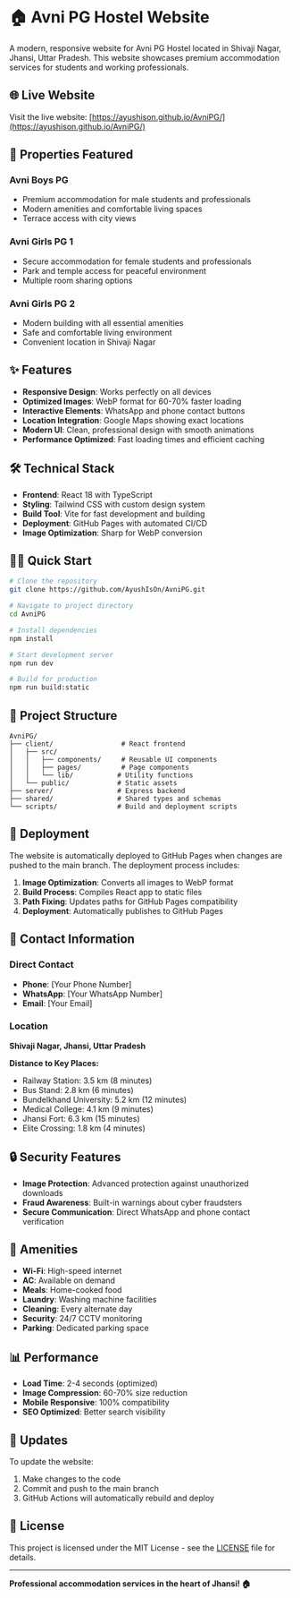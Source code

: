 # 🏠 Avni PG Hostel Website

A modern, responsive website for Avni PG Hostel located in Shivaji Nagar, Jhansi, Uttar Pradesh. This website showcases premium accommodation services for students and working professionals.

## 🌐 Live Website

Visit the live website: [https://ayushison.github.io/AvniPG/](https://ayushison.github.io/AvniPG/)

## 🏢 Properties Featured

### **Avni Boys PG**
- Premium accommodation for male students and professionals
- Modern amenities and comfortable living spaces
- Terrace access with city views

### **Avni Girls PG 1**
- Secure accommodation for female students and professionals
- Park and temple access for peaceful environment
- Multiple room sharing options

### **Avni Girls PG 2**
- Modern building with all essential amenities
- Safe and comfortable living environment
- Convenient location in Shivaji Nagar

## ✨ Features

- **Responsive Design**: Works perfectly on all devices
- **Optimized Images**: WebP format for 60-70% faster loading
- **Interactive Elements**: WhatsApp and phone contact buttons
- **Location Integration**: Google Maps showing exact locations
- **Modern UI**: Clean, professional design with smooth animations
- **Performance Optimized**: Fast loading times and efficient caching

## 🛠️ Technical Stack

- **Frontend**: React 18 with TypeScript
- **Styling**: Tailwind CSS with custom design system
- **Build Tool**: Vite for fast development and building
- **Deployment**: GitHub Pages with automated CI/CD
- **Image Optimization**: Sharp for WebP conversion

## 🏃‍♂️ Quick Start

```bash
# Clone the repository
git clone https://github.com/AyushIsOn/AvniPG.git

# Navigate to project directory
cd AvniPG

# Install dependencies
npm install

# Start development server
npm run dev

# Build for production
npm run build:static
```

## 📁 Project Structure

```
AvniPG/
├── client/                 # React frontend
│   ├── src/
│   │   ├── components/     # Reusable UI components
│   │   ├── pages/          # Page components
│   │   └── lib/           # Utility functions
│   └── public/            # Static assets
├── server/                # Express backend
├── shared/                # Shared types and schemas
└── scripts/               # Build and deployment scripts
```

## 🚀 Deployment

The website is automatically deployed to GitHub Pages when changes are pushed to the main branch. The deployment process includes:

1. **Image Optimization**: Converts all images to WebP format
2. **Build Process**: Compiles React app to static files
3. **Path Fixing**: Updates paths for GitHub Pages compatibility
4. **Deployment**: Automatically publishes to GitHub Pages

## 📱 Contact Information

### **Direct Contact**
- **Phone**: [Your Phone Number]
- **WhatsApp**: [Your WhatsApp Number]
- **Email**: [Your Email]

### **Location**
**Shivaji Nagar, Jhansi, Uttar Pradesh**

**Distance to Key Places:**
- Railway Station: 3.5 km (8 minutes)
- Bus Stand: 2.8 km (6 minutes)
- Bundelkhand University: 5.2 km (12 minutes)
- Medical College: 4.1 km (9 minutes)
- Jhansi Fort: 6.3 km (15 minutes)
- Elite Crossing: 1.8 km (4 minutes)

## 🔒 Security Features

- **Image Protection**: Advanced protection against unauthorized downloads
- **Fraud Awareness**: Built-in warnings about cyber fraudsters
- **Secure Communication**: Direct WhatsApp and phone contact verification

## 🎯 Amenities

- **Wi-Fi**: High-speed internet
- **AC**: Available on demand
- **Meals**: Home-cooked food
- **Laundry**: Washing machine facilities
- **Cleaning**: Every alternate day
- **Security**: 24/7 CCTV monitoring
- **Parking**: Dedicated parking space

## 📊 Performance

- **Load Time**: 2-4 seconds (optimized)
- **Image Compression**: 60-70% size reduction
- **Mobile Responsive**: 100% compatibility
- **SEO Optimized**: Better search visibility

## 🔄 Updates

To update the website:
1. Make changes to the code
2. Commit and push to the main branch
3. GitHub Actions will automatically rebuild and deploy

## 📄 License

This project is licensed under the MIT License - see the [LICENSE](LICENSE) file for details.

---

**Professional accommodation services in the heart of Jhansi! 🏠**